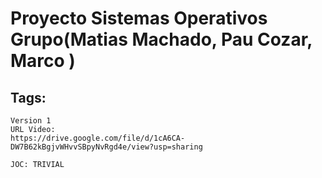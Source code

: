 # Proyecto Sistemas Operativos Grupo(Matias Machado, Pau Cozar, Marco ) 
##  Tags:   
    Version 1
    URL Video:
    https://drive.google.com/file/d/1cA6CA-DW7B62kBgjvWHvvSBpyNvRgd4e/view?usp=sharing

    JOC: TRIVIAL

    

